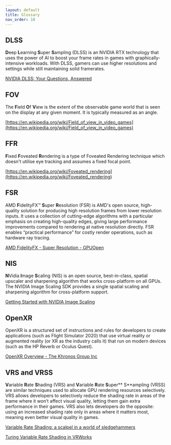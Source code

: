 ```yaml
---
layout: default
title: Glossary
nav_order: 10
---
```


## DLSS

**D**eep **L**earning **S**uper **S**ampling (DLSS) is an NVIDIA RTX technology that uses the power of AI to boost your frame rates in games with graphically-intensive workloads. With DLSS, gamers can use higher resolutions and settings while still maintaining solid framerates.

[NVIDIA DLSS: Your Questions, Answered](https://www.nvidia.com/en-us/geforce/news/nvidia-dlss-your-questions-answered/)

## FOV

The **F**ield **O**f **V**iew is the extent of the observable game world that is seen on the display at any given moment. It is typically measured as an angle.

[https://en.wikipedia.org/wiki/Field_of_view_in_video_games](https://en.wikipedia.org/wiki/Field_of_view_in_video_games)

## FFR

**F**ixed **F**oveated **R**endering is a type of Foveated Rendering technique which doesn't utilise eye tracking and assumes a fixed focal point.

[https://en.wikipedia.org/wiki/Foveated_rendering](https://en.wikipedia.org/wiki/Foveated_rendering)

## FSR

AMD **F**idelityFX™ **S**uper **R**esolution (FSR) is AMD's open source, high-quality solution for producing high resolution frames from lower resolution inputs. It uses a collection of cutting-edge algorithms with a particular emphasis on creating high-quality edges, giving large performance improvements compared to rendering at native resolution directly. FSR enables “practical performance” for costly render operations, such as hardware ray tracing. 

[AMD FidelityFX - Super Resolution - GPUOpen](https://gpuopen.com/fidelityfx-superresolution/)

## NIS

**N**Vidia **I**mage **S**caling (NIS) is an open source, best-in-class, spatial upscaler and sharpening algorithm that works cross-platform on all GPUs. The NVIDIA Image Scaling SDK provides a single spatial scaling and sharpening algorithm for cross-platform support.

[Getting Started with NVIDIA Image Scaling](https://developer.nvidia.com/image-scaling)

## OpenXR

OpenXR is a structured set of instructions and rules for developers to create applications (such as Flight Simulator 2020) that use virtual reality or augmented reality (or XR as the industry calls it) that run on modern devices (such as the HP Reverb or Oculus Quest).

[OpenXR Overview - The Khronos Group Inc](https://www.khronos.org/openxr/)

## VRS and VRSS

**V**ariable **R**ate **S**hading (VRS) and **V**ariable **R**ate **S**uper** S**ampling (VRSS) are similar techniques used to allocate GPU rendering resources selectively. VRS allows developers to selectively reduce the shading rate in areas of the frame where it won’t affect visual quality, letting them gain extra performance in their games. VRS also lets developers do the opposite: using an increased shading rate only in areas where it matters most, meaning even better visual quality in games.

[Variable Rate Shading: a scalpel in a world of sledgehammers](https://devblogs.microsoft.com/directx/variable-rate-shading-a-scalpel-in-a-world-of-sledgehammers/)

[Turing Variable Rate Shading in VRWorks](https://developer.nvidia.com/blog/turing-variable-rate-shading-vrworks/)
